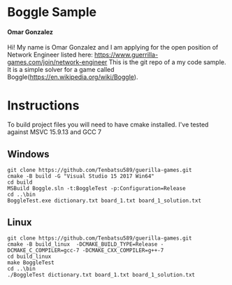 # Boggle Sample

#### Omar Gonzalez
Hi! My name is Omar Gonzalez and I am applying for the open position of Network Engineer listed here: https://www.guerrilla-games.com/join/network-engineer
This is the git repo of a my code sample. It is a simple solver for a game called Boggle(https://en.wikipedia.org/wiki/Boggle).


# Instructions

To build project files you will need to have cmake installed. I've tested against MSVC 15.9.13 and GCC 7

## Windows
```
git clone https://github.com/Tenbatsu589/guerilla-games.git
cmake -B build -G "Visual Studio 15 2017 Win64"
cd build
MSBuild Boggle.sln -t:BoggleTest -p:Configuration=Release
cd ..\bin
BoggleTest.exe dictionary.txt board_1.txt board_1_solution.txt
```
## Linux
```
git clone https://github.com/Tenbatsu589/guerilla-games.git
cmake -B build_linux  -DCMAKE_BUILD_TYPE=Release -DCMAKE_C_COMPILER=gcc-7 -DCMAKE_CXX_COMPILER=g++-7
cd build_linux
make BoggleTest
cd ..\bin
./BoggleTest dictionary.txt board_1.txt board_1_solution.txt
```

